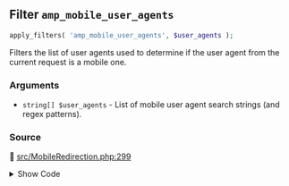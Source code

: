 ## Filter `amp_mobile_user_agents`

```php
apply_filters( 'amp_mobile_user_agents', $user_agents );
```

Filters the list of user agents used to determine if the user agent from the current request is a mobile one.

### Arguments

* `string[] $user_agents` - List of mobile user agent search strings (and regex patterns).

### Source

:link: [src/MobileRedirection.php:299](/src/MobileRedirection.php#L299)

<details>
<summary>Show Code</summary>

```php
return apply_filters( 'amp_mobile_user_agents', $default_user_agents );
```

</details>
